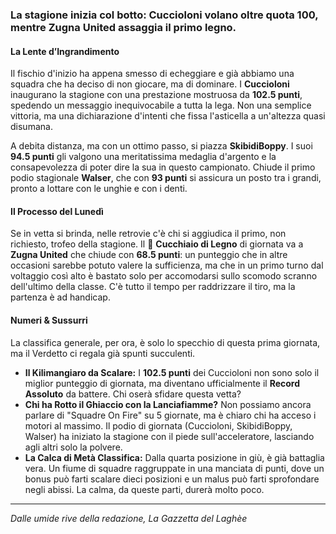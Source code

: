 ### La stagione inizia col botto: Cuccioloni volano oltre quota 100, mentre Zugna United assaggia il primo legno.

#### La Lente d’Ingrandimento


Il fischio d'inizio ha appena smesso di echeggiare e già abbiamo una squadra che ha deciso di non giocare, ma di dominare. I **Cuccioloni** inaugurano la stagione con una prestazione mostruosa da **102.5 punti**, spedendo un messaggio inequivocabile a tutta la lega. Non una semplice vittoria, ma una dichiarazione d'intenti che fissa l'asticella a un'altezza quasi disumana.

A debita distanza, ma con un ottimo passo, si piazza **SkibidiBoppy**. I suoi **94.5 punti** gli valgono una meritatissima medaglia d'argento e la consapevolezza di poter dire la sua in questo campionato. Chiude il primo podio stagionale **Walser**, che con **93 punti** si assicura un posto tra i grandi, pronto a lottare con le unghie e con i denti.

#### Il Processo del Lunedì


Se in vetta si brinda, nelle retrovie c'è chi si aggiudica il primo, non richiesto, trofeo della stagione. Il 🥄 **Cucchiaio di Legno** di giornata va a **Zugna United** che chiude con **68.5 punti**: un punteggio che in altre occasioni sarebbe potuto valere la sufficienza, ma che in un primo turno dal voltaggio così alto è bastato solo per accomodarsi sullo scomodo scranno dell'ultimo della classe. C'è tutto il tempo per raddrizzare il tiro, ma la partenza è ad handicap.

#### Numeri & Sussurri


La classifica generale, per ora, è solo lo specchio di questa prima giornata, ma il Verdetto ci regala già spunti succulenti.

* **Il Kilimangiaro da Scalare:** I **102.5 punti** dei Cuccioloni non sono solo il miglior punteggio di giornata, ma diventano ufficialmente il **Record Assoluto** da battere. Chi oserà sfidare questa vetta?
* **Chi ha Rotto il Ghiaccio con la Lanciafiamme?** Non possiamo ancora parlare di "Squadre On Fire" su 5 giornate, ma è chiaro chi ha acceso i motori al massimo. Il podio di giornata (Cuccioloni, SkibidiBoppy, Walser) ha iniziato la stagione con il piede sull'acceleratore, lasciando agli altri solo la polvere.
* **La Calca di Metà Classifica:** Dalla quarta posizione in giù, è già battaglia vera. Un fiume di squadre raggruppate in una manciata di punti, dove un bonus può farti scalare dieci posizioni e un malus può farti sprofondare negli abissi. La calma, da queste parti, durerà molto poco.

---
*Dalle umide rive della redazione, La Gazzetta del Laghèe*
